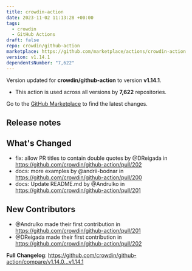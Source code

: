 ```yaml
---
title: crowdin-action
date: 2023-11-02 11:13:28 +00:00
tags:
  - crowdin
  - GitHub Actions
draft: false
repo: crowdin/github-action
marketplace: https://github.com/marketplace/actions/crowdin-action
version: v1.14.1
dependentsNumber: "7,622"
---
```



Version updated for **crowdin/github-action** to version **v1.14.1**.
- This action is used across all versions by **7,622** repositories.

Go to the [GitHub Marketplace](https://github.com/marketplace/actions/crowdin-action) to find the latest changes.

## Release notes

## What's Changed

* fix: allow PR titles to contain double quotes by @DReigada in https://github.com/crowdin/github-action/pull/202
* docs: more examples by @andrii-bodnar in https://github.com/crowdin/github-action/pull/200
* docs: Update README.md by @Andrulko in https://github.com/crowdin/github-action/pull/201

## New Contributors
* @Andrulko made their first contribution in https://github.com/crowdin/github-action/pull/201
* @DReigada made their first contribution in https://github.com/crowdin/github-action/pull/202

**Full Changelog**: https://github.com/crowdin/github-action/compare/v1.14.0...v1.14.1
